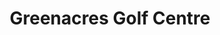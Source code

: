 ---
title: "Greenacres Golf Centre"
address: "155, Ballyrobert Rd, Ballyclare, County Antrim BT39 9RT"
tel: "028 9335 4111"
county: "Antrim"
category: "Golf Lessons"
type: "Content"
lat: "54.719982"
lng: "-6.004555"
---